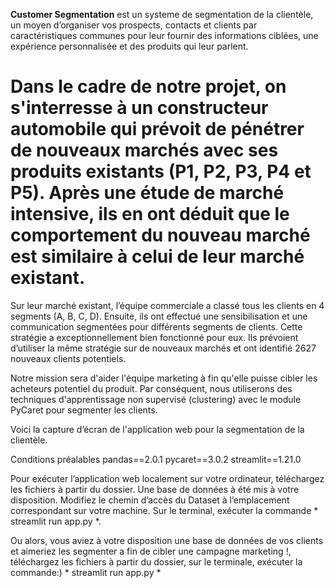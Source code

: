 **Customer Segmentation** est un systeme de segmentation de la clientèle, un moyen d’organiser vos prospects, contacts et clients par caractéristiques communes pour leur fournir des informations ciblées, une expérience personnalisée et des produits qui leur parlent.

# Dans le cadre de notre projet, on s'interresse à un constructeur automobile qui prévoit de pénétrer de nouveaux marchés avec ses produits existants (P1, P2, P3, P4 et P5). Après une étude de marché intensive, ils en ont déduit que le comportement du nouveau marché est similaire à celui de leur marché existant.

Sur leur marché existant, l’équipe commerciale a classé tous les clients en 4 segments (A, B, C, D). Ensuite, ils ont effectué une sensibilisation et une communication segmentées pour différents segments de clients. Cette stratégie a exceptionnellement bien fonctionné pour eux. Ils prévoient d’utiliser la même stratégie sur de nouveaux marchés et ont identifié 2627 nouveaux clients potentiels.

Notre mission sera d'aider l'équipe marketing à fin qu'elle puisse cibler les acheteurs potentiel du produit.
Par conséquent, nous utiliserons des techniques d'apprentissage non supervisé (clustering) avec le module PyCaret pour segmenter les clients.

Voici la capture d’écran de l'application web pour la segmentation de la clientèle.


Conditions préalables
pandas==2.0.1
pycaret==3.0.2
streamlit==1.21.0


Pour exécuter l’application web localement sur votre ordinateur, téléchargez les fichiers à partir du dossier. Une base de données à été mis à votre disposition. Modifiez le chemin d’accès du Dataset à l’emplacement correspondant sur votre machine. Sur le terminal, exécuter la commande * streamlit run app.py *.

Ou alors, vous aviez à votre disposition une base de données de vos clients et aimeriez les segmenter a fin de cibler une campagne marketing !, téléchargez les fichiers à partir du dossier, sur le terminale, exécuter la commande:)   * streamlit run app.py *
